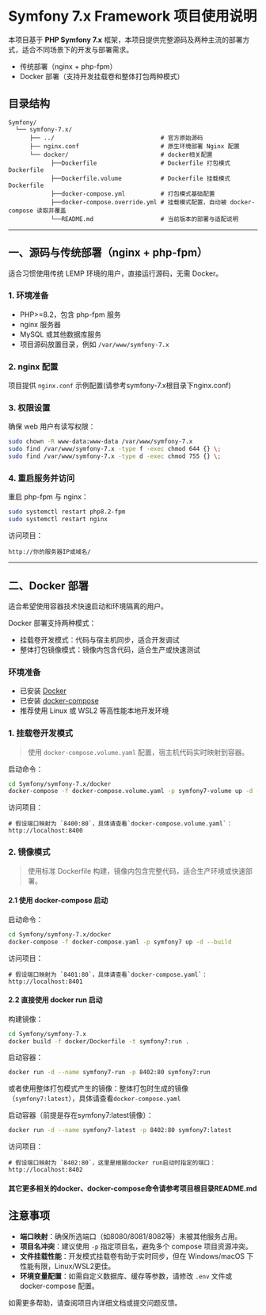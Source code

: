 # Symfony 7.x Framework 项目使用说明

本项目基于 **PHP Symfony 7.x** 框架，本项目提供完整源码及两种主流的部署方式，适合不同场景下的开发与部署需求。

- 传统部署（nginx + php-fpm）
- Docker 部署（支持开发挂载卷和整体打包两种模式）

## 目录结构

```text
Symfony/
  └── symfony-7.x/
      ├── ../                              # 官方原始源码
      ├── nginx.conf                       # 原生环境部署 Nginx 配置
      └── docker/                          # docker相关配置
            ├──Dockerfile                  # Dockerfile 打包模式Dockerfile
            ├──Dockerfile.volume           # Dockerfile 挂载模式Dockerfile
            ├──docker-compose.yml          # 打包模式基础配置
            ├──docker-compose.override.yml # 挂载模式配置，自动被 docker-compose 读取并覆盖
            └──README.md                   # 当前版本的部署与适配说明
```

---

## 一、源码与传统部署（nginx + php-fpm）

适合习惯使用传统 LEMP 环境的用户，直接运行源码，无需 Docker。

### 1. 环境准备

- PHP>=8.2，包含 php-fpm 服务
- nginx 服务器
- MySQL 或其他数据库服务
- 项目源码放置目录，例如 `/var/www/symfony-7.x`

### 2. nginx 配置

项目提供 `nginx.conf` 示例配置(请参考symfony-7.x根目录下nginx.conf)

### 3. 权限设置

确保 web 用户有读写权限：

```bash
sudo chown -R www-data:www-data /var/www/symfony-7.x
sudo find /var/www/symfony-7.x -type f -exec chmod 644 {} \;
sudo find /var/www/symfony-7.x -type d -exec chmod 755 {} \;
```

### 4. 重启服务并访问

重启 php-fpm 与 nginx：

```bash
sudo systemctl restart php8.2-fpm
sudo systemctl restart nginx
```

访问项目：

```
http://你的服务器IP或域名/
```

---

## 二、Docker 部署

适合希望使用容器技术快速启动和环境隔离的用户。

Docker 部署支持两种模式：

- 挂载卷开发模式：代码与宿主机同步，适合开发调试
- 整体打包镜像模式：镜像内包含代码，适合生产或快速测试

### 环境准备

- 已安装 [Docker](https://docs.docker.com/get-docker/)
- 已安装 [docker-compose](https://docs.docker.com/compose/install/)
- 推荐使用 Linux 或 WSL2 等高性能本地开发环境

### 1. 挂载卷开发模式

> 使用 `docker-compose.volume.yaml` 配置，宿主机代码实时映射到容器。

启动命令：

```bash
cd Symfony/symfony-7.x/docker
docker-compose -f docker-compose.volume.yaml -p symfony7-volume up -d --build
```

访问项目：

```
# 假设端口映射为 `8400:80`，具体请查看`docker-compose.volume.yaml`：
http://localhost:8400
```

### 2. 镜像模式

> 使用标准 Dockerfile 构建，镜像内包含完整代码，适合生产环境或快速部署。

#### 2.1 使用 docker-compose 启动

启动命令：

```bash
cd Symfony/symfony-7.x/docker
docker-compose -f docker-compose.yaml -p symfony7 up -d --build
```

访问项目：

```
# 假设端口映射为 `8401:80`，具体请查看`docker-compose.yaml`：
http://localhost:8401
```

#### 2.2 直接使用 docker run 启动

构建镜像：

```bash
cd Symfony/symfony-7.x
docker build -f docker/Dockerfile -t symfony7:run .
```

启动容器：

```bash
docker run -d --name symfony7-run -p 8402:80 symfony7:run
```

或者使用整体打包模式产生的镜像：整体打包时生成的镜像（`symfony7:latest`），具体请查看`docker-compose.yaml`

启动容器（前提是存在symfony7:latest镜像）：

```bash
docker run -d --name symfony7-latest -p 8402:80 symfony7:latest
```

访问项目：

```
# 假设端口映射为 `8402:80`，这里是根据docker run启动时指定的端口：
http://localhost:8402
```

#### 其它更多相关的docker、docker-compose命令请参考项目根目录README.md

## 注意事项

- **端口映射**：确保所选端口（如8080/8081/8082等）未被其他服务占用。
- **项目名冲突**：建议使用 `-p` 指定项目名，避免多个 compose 项目资源冲突。
- **文件挂载性能**：开发模式挂载卷有助于实时同步，但在 Windows/macOS 下性能有限，Linux/WSL2更佳。
- **环境变量配置**：如需自定义数据库、缓存等参数，请修改 `.env` 文件或 docker-compose 配置。

如需更多帮助，请查阅项目内详细文档或提交问题反馈。

